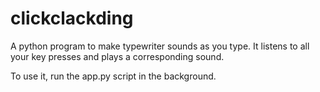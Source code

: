 # clickclackding
A python program to make typewriter sounds as you type. It listens to all your key presses and plays a corresponding sound.


To use it, run the app.py script in the background.
